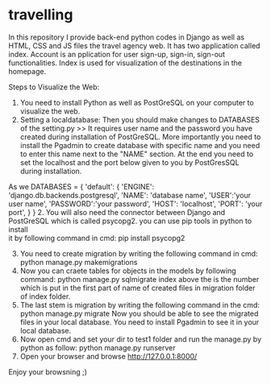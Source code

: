 # travelling
In this repository I provide back-end python codes in Django as well as HTML, CSS and JS files the  travel agency web. It has two application called index. Account is an pplication for user sign-up, sign-in, sign-out functionalities. Index is used for visualization of the destinations in the homepage. 

Steps to Visualize the Web:

1. You need to install Python as well as PostGreSQL on your computer to visualize the web. 
2. Setting a localdatabase: 
Then you should make changes to DATABASES of the setting.py >>
It requires user name and the password you have created during installation of PostGreSQL. More importantly you need to install the Pgadmin to create database with specific name and you need to enter this name next to the "NAME" section. At the end you need to set the localhost and the port below given to you by PostGresSQL during installation.

As we 
DATABASES = {
    'default': {
        'ENGINE': 'django.db.backends.postgresql',
        'NAME': 'database name',
        'USER':'your user name',
        'PASSWORD':'your password',
        'HOST': 'localhost',
        'PORT': 'your port',
      }
    }
2. You will also need the connector between Django and PostGreSQL which is called psycopg2. you can use pip tools in python to install  
   it by following command in cmd: 
   pip install psycopg2

3. You need to create migration by writing the following command in cmd:
   python manage.py makemigrations
4. Now you can craete tables for objects in the models by following command:
   python manage.py sqlmigrate index <migrationfilenumber>
   above the <migrationfilenumber> is the number which is put in the first part of name of created files in migration folder of index        folder. 
5. The last stem is migration by writing the following command in the cmd:
   python manage.py migrate
   Now you should be able to see the migrated files in your local database. You need to install Pgadmin to see it in your local 
   database.
6. Now open cmd and set your dir to test1 folder and run the manage.py by python as follow:
   python manage.py runserver
7. Open your browser and browse http://127.0.0.1:8000/
  
Enjoy your browsning ;)
